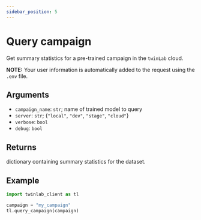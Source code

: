 ```yaml
---
sidebar_position: 5
---
```


# Query campaign

Get summary statistics for a pre-trained campaign in the `twinLab` cloud.

**NOTE:** Your user information is automatically added to the request using the `.env` file.

## Arguments

- `campaign_name`: `str`; name of trained model to query
- `server`: `str`; {`"local"`, `"dev"`, `"stage"`, `"cloud"`}
- `verbose`: `bool`
- `debug`: `bool`

## Returns

dictionary containing summary statistics for the dataset.

## Example

```python
import twinlab_client as tl

campaign = "my_campaign"
tl.query_campaign(campaign)
```
